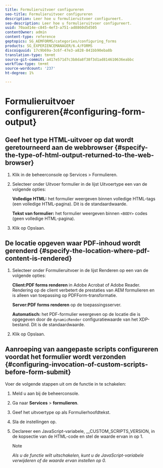```yaml
---
title: Formulieruitvoer configureren
seo-title: Formulieruitvoer configureren
description: Leer hoe u formulieruitvoer configureert.
seo-description: Leer hoe u formulieruitvoer configureert.
uuid: 70aad14e-c845-4ef3-a751-ad8860d5d505
contentOwner: admin
content-type: reference
geptopics: SG_AEMFORMS/categories/configuring_forms
products: SG_EXPERIENCEMANAGER/6.4/FORMS
discoiquuid: 17c9b69a-3c6f-47e3-a828-841bb90eba8b
translation-type: tm+mt
source-git-commit: a417e571d7c3b8da8f38f3d1ad814610636eabbc
workflow-type: tm+mt
source-wordcount: '237'
ht-degree: 1%

---
```



# Formulieruitvoer configureren{#configuring-form-output}

## Geef het type HTML-uitvoer op dat wordt geretourneerd aan de webbrowser {#specify-the-type-of-html-output-returned-to-the-web-browser}

1. Klik in de beheerconsole op Services > Formulieren.
1. Selecteer onder Uitvoer formulier in de lijst Uitvoertype een van de volgende opties:

   **Volledige HTML:** het formulier weergeven binnen volledige HTML-tags (een volledige HTML-pagina). Dit is de standaardwaarde.

   **Tekst van formulier:** het formulier weergeven binnen  `<BODY>` codes (geen volledige HTML-pagina).

1. Klik op Opslaan.

## De locatie opgeven waar PDF-inhoud wordt gerenderd {#specify-the-location-where-pdf-content-is-rendered}

1. Selecteer onder Formulieruitvoer in de lijst Renderen op een van de volgende opties:

   **Client:PDF forms renderen** in Adobe Acrobat of Adobe Reader. Rendering op de client verbetert de prestaties van AEM formulieren en is alleen van toepassing op PDFForm-transformatie.

   **Server:PDF forms renderen** op de toepassingsserver.

   **Automatisch:** het PDF-formulier weergeven op de locatie die is opgegeven door de  `dynamicRender` configuratiewaarde van het XDP-bestand. Dit is de standaardwaarde.

1. Klik op Opslaan.

## Aanroeping van aangepaste scripts configureren voordat het formulier wordt verzonden {#configuring-invocation-of-custom-scripts-before-form-submit}

Voer de volgende stappen uit om de functie in te schakelen:

1. Meld u aan bij de beheerconsole.
1. Ga naar **Services** > **formulieren**.
1. Geef het uitvoertype op als Formulierhoofdtekst.
1. Sla de instellingen op.
1. Declareer een JavaScript-variabele, __CUSTOM_SCRIPTS_VERSION, in de kopsectie van de HTML-code en stel de waarde ervan in op 1.

   >[!NOTE]
   >
   >*Als u de functie wilt uitschakelen, kunt u de JavaScript-variabele verwijderen of de waarde ervan instellen op 0.*

